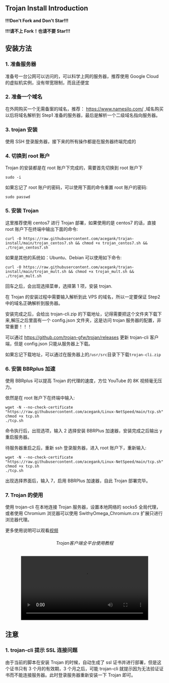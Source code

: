 ## Trojan Install Introduction

**!!!Don't Fork and Don't Star!!!**

**!!!请不上 Fork！也请不要 Star!!!**

## 安装方法

### 1. 准备服务器

准备号一台公网可以访问的，可以科学上网的服务器，推荐使用 Google Cloud 的虚拟机实例，没有带宽限制，而且还便宜

### 2. 准备一个域名

在外网购买一个无需备案的域名，推荐： https://www.namesilo.com/ ,域名购买以后将域名解析到 Step1 准备的服务器，最后是解析一个二级域名指向服务器。

### 3. trojan 安装

使用 SSH 登录服务器，接下来的所有操作都是在服务器终端完成的

### 4. 切换到 root 账户

Trojan 的安装都是在 root 账户下完成的，需要首先切换到 root 账户下

```
sudo -i
```

如果忘记了 root 账户的密码，可以使用下面的命令重置 root 账户的密码:

```
sudo passwd
```

### 5. 安装 Trojan

这里推荐使用 centos7 进行 Trojan 部署，如果使用的是 centos7 的话，直接 root 账户下在终端中输出下面的命令:

```
curl -O https://raw.githubusercontent.com/acegank/trajan-install/main/trojan_centos7.sh && chmod +x trojan_centos7.sh && ./trojan_centos7.sh
```

如果是其他的系统如：Ubuntu、Debian 可以使用如下命令:

```
curl -O https://raw.githubusercontent.com/acegank/trajan-install/main/trojan_mult.sh && chmod +x trojan_mult.sh && ./trojan_mult.sh
```

回车之后，会出现选择菜单，选择第 1 项，安装 trojan.

在 Trojan 的安装过程中需要输入解析到此 VPS 的域名，所以一定要保证 Step2 中的域名正确解析到服务器。

安装完成之后，会给出 trojan-cli.zip 的下载地址，记得需要把这个文件夹下载下来,解压之后里面有一个 config.json 文件夹，这是访问 trojan 服务器的配置，非常重要！！！

可以通过 https://github.com/trojan-gfw/trojan/releases 更新 trojan-cli 客户端，但是 config.json 只能从服务器上下载。

如果忘记下载地址，可以通过在服务器上的`/usr/src`目录下下载`trojan-cli.zip`

### 6. 安装 BBRplus 加速

使用 BBRplus 可以提高 Trojan 的代理的速度，方位 YouTube 的 8K 视频毫无压力。

依然是在 root 账户下在终端中输入:

```
wget -N --no-check-certificate "https://raw.githubusercontent.com/acegank/Linux-NetSpeed/main/tcp.sh"
chmod +x tcp.sh
./tcp.sh
```

命令执行后，出现选项，输入 2 选择安装 BBRPlus 加速器，安装完成之后输出 y 重启服务器。

待服务器重启之后，重新 ssh 登录服务器，进入 root 账户下，重新输入:

```
wget -N --no-check-certificate "https://raw.githubusercontent.com/acegank/Linux-NetSpeed/main/tcp.sh"
chmod +x tcp.sh
./tcp.sh
```

出现选择界面后，输入 7，启用 BBRPlus 加速器，自此 Trojan 部署完毕。

### 7. Trojan 的使用

使用 trojan-cli 在本地连接 Trojan 服务器，设置本地网络的 socks5 全局代理，或者使用 Chromium 浏览器可以使用 SwithyOmega_Chromium.crx 扩展只进行浏览器代理。

更多使用说明可以观看[视频](./tutorials/trojan_win_android_ios.mp4)

<div style="text-align:center;">
    <h6>Trojan客户端全平台使用教程</h6>
    <video width="80%" controls>
        <source src="./tutorials/trojan_win_android_ios.mp4" type="video/mp4"/>
        当前浏览器不支持视频播放，可以通过以下链接查看:
        <p><a href="https://www.youtube.com/watch?v=shnA4Tdsnbw&t=919s">Youtube</a></p>
        <p><a href="./tutorials/trojan_win_android_ios.mp4">视频地址</a></p>
    </video>
</div>

## 注意

### 1. trojan-cli 提示 SSL 连接问题

由于当前的脚本在安装 Trojan 的时候，自动生成了 ssl 证书并进行部署，但是这个证书只有 3 个月的有效期，3 个月之后，可能 trojan-cli 就提示因为无法验证证书而不能连接服务器。此时登录服务器重新安装一下 Trojan 即可。
